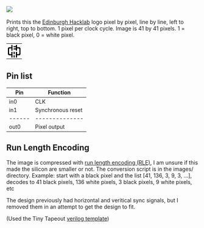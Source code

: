 ![](../../workflows/wokwi/badge.svg)

Prints this the [Edinburgh Hacklab](https://edinburghhacklab.com/) logo pixel by pixel, line by line, left to right, top to bottom. 1 pixel per clock cycle.
Image is 41 by 41 pixels. 1 = black pixel, 0 = white pixel.

![alt text](https://github.com/ElectricPotato/tinytapeout-picture-printer-b/blob/main/images/1_ehlab.png?raw=true)


## Pin list
| Pin  | Function |
|------|------|
| in0  | CLK  |
| in1  | Synchronous reset  |
|------|--------------|
| out0 | Pixel output |


## Run Length Encoding

The image is compressed with [run length encoding (RLE)](https://en.wikipedia.org/wiki/Run-length_encoding), I am unsure if this made the silicon are smaller or not.
The conversion script is in the images/ directory.
Example:
  start with a black pixel and the list [41, 136, 3, 9, 3, ...], decodes to 41 black pixels, 136 white pixels, 3 black pixels, 9 white pixels, etc

The design previously had horizontal and veritical sync signals, but I removed them in an attempt to get the design to fit.

(Used the Tiny Tapeout [verilog template](https://github.com/H-S-S-11/tinytapeout-verilog-test))